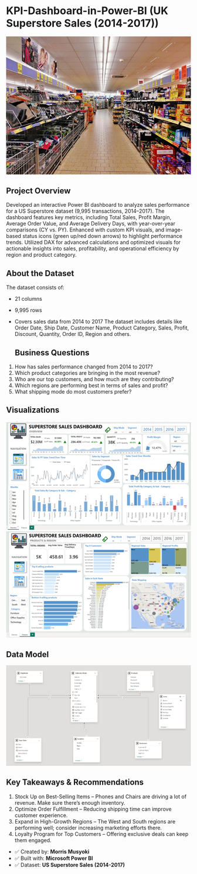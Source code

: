 # KPI-Dashboard-in-Power-BI (UK Superstore Sales (2014-2017))
![](Store.jpg)

## Project Overview
Developed an interactive Power BI dashboard to analyze sales performance for a US Superstore dataset (9,995 transactions, 2014–2017). The dashboard features key metrics, including Total Sales, Profit Margin, Average Order Value, and Average Delivery Days, with year-over-year comparisons (CY vs. PY). Enhanced with custom KPI visuals, and image-based status icons (green up/red down arrows) to highlight performance trends. Utilized DAX for advanced calculations and optimized visuals for actionable insights into sales, profitability, and operational efficiency by region and product category.

## About the Dataset
The dataset consists of:
- 21 columns
- 9,995 rows
- Covers sales data from 2014 to 2017 The dataset includes details like Order Date, Ship Date, Customer Name, Product Category, Sales, Profit, Discount, Quantity, Order ID, Region and others.

  ## Business Questions
1. How has sales performance changed from 2014 to 2017?
2. Which product categories are bringing in the most revenue?
3. Who are our top customers, and how much are they contributing?
4. Which regions are performing best in terms of sales and profit?
5. What shipping mode do most customers prefer?

## Visualizations
![](Overview.png) 
![](Products_$_Regions.png)
## Data Model
![](Data_Model.png)

## Key Takeaways & Recommendations
1. Stock Up on Best-Selling Items – Phones and Chairs are driving a lot of revenue. Make sure there’s enough inventory.
2. Optimize Order Fulfillment – Reducing shipping time can improve customer experience.
3. Expand in High-Growth Regions – The West and South regions are performing well; consider increasing marketing efforts there.
4. Loyalty Program for Top Customers – Offering exclusive deals can keep them engaged.


- ✅ Created by: **Morris Musyoki**
- ✅ Built with: **Microsoft Power BI**
- ✅ Dataset: **US Superstore Sales (2014-2017)**
